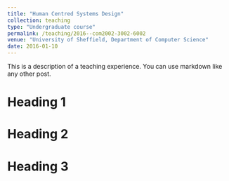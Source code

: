 ```yaml
---
title: "Human Centred Systems Design"
collection: teaching
type: "Undergraduate course"
permalink: /teaching/2016--com2002-3002-6002
venue: "University of Sheffield, Department of Computer Science"
date: 2016-01-10
---
```


This is a description of a teaching experience. You can use markdown like any other post.

Heading 1
======

Heading 2
======

Heading 3
======